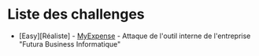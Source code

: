 # Liste des challenges
*   [Easy][Réaliste] - [MyExpense](https://github.com/Sharpforce/Web-Security/blob/master/04.%20Challenges/Easy%20-%20Realist%20-%20MyExpense.md) - Attaque de l'outil interne de l'entreprise "Futura Business Informatique"
